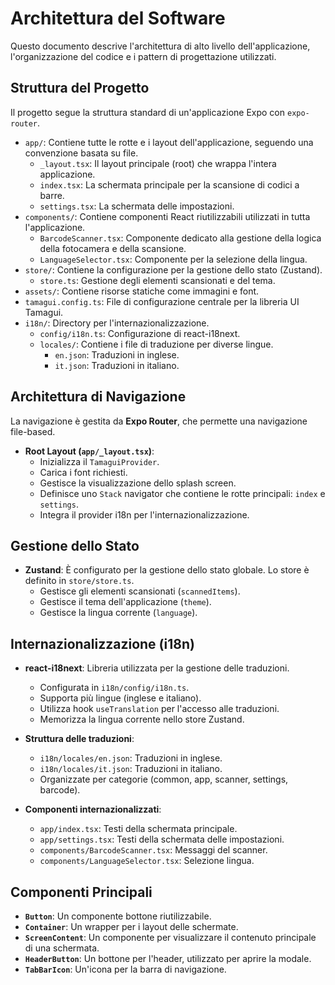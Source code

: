 # Architettura del Software

Questo documento descrive l'architettura di alto livello dell'applicazione, l'organizzazione del codice e i pattern di progettazione utilizzati.

## Struttura del Progetto

Il progetto segue la struttura standard di un'applicazione Expo con `expo-router`.

-   `app/`: Contiene tutte le rotte e i layout dell'applicazione, seguendo una convenzione basata su file.
    -   `_layout.tsx`: Il layout principale (root) che wrappa l'intera applicazione.
    -   `index.tsx`: La schermata principale per la scansione di codici a barre.
    -   `settings.tsx`: La schermata delle impostazioni.
-   `components/`: Contiene componenti React riutilizzabili utilizzati in tutta l'applicazione.
    -   `BarcodeScanner.tsx`: Componente dedicato alla gestione della logica della fotocamera e della scansione.
    -   `LanguageSelector.tsx`: Componente per la selezione della lingua.
-   `store/`: Contiene la configurazione per la gestione dello stato (Zustand).
    -   `store.ts`: Gestione degli elementi scansionati e del tema.
-   `assets/`: Contiene risorse statiche come immagini e font.
-   `tamagui.config.ts`: File di configurazione centrale per la libreria UI Tamagui.
-   `i18n/`: Directory per l'internazionalizzazione.
    -   `config/i18n.ts`: Configurazione di react-i18next.
    -   `locales/`: Contiene i file di traduzione per diverse lingue.
        -   `en.json`: Traduzioni in inglese.
        -   `it.json`: Traduzioni in italiano.

## Architettura di Navigazione

La navigazione è gestita da **Expo Router**, che permette una navigazione file-based.

-   **Root Layout (`app/_layout.tsx`)**:
    -   Inizializza il `TamaguiProvider`.
    -   Carica i font richiesti.
    -   Gestisce la visualizzazione dello splash screen.
    -   Definisce uno `Stack` navigator che contiene le rotte principali: `index` e `settings`.
    -   Integra il provider i18n per l'internazionalizzazione.

## Gestione dello Stato

-   **Zustand**: È configurato per la gestione dello stato globale. Lo store è definito in `store/store.ts`.
    -   Gestisce gli elementi scansionati (`scannedItems`).
    -   Gestisce il tema dell'applicazione (`theme`).
    -   Gestisce la lingua corrente (`language`).

## Internazionalizzazione (i18n)

-   **react-i18next**: Libreria utilizzata per la gestione delle traduzioni.
    -   Configurata in `i18n/config/i18n.ts`.
    -   Supporta più lingue (inglese e italiano).
    -   Utilizza hook `useTranslation` per l'accesso alle traduzioni.
    -   Memorizza la lingua corrente nello store Zustand.

-   **Struttura delle traduzioni**:
    -   `i18n/locales/en.json`: Traduzioni in inglese.
    -   `i18n/locales/it.json`: Traduzioni in italiano.
    -   Organizzate per categorie (common, app, scanner, settings, barcode).

-   **Componenti internazionalizzati**:
    -   `app/index.tsx`: Testi della schermata principale.
    -   `app/settings.tsx`: Testi della schermata delle impostazioni.
    -   `components/BarcodeScanner.tsx`: Messaggi del scanner.
    -   `components/LanguageSelector.tsx`: Selezione lingua.

## Componenti Principali

-   **`Button`**: Un componente bottone riutilizzabile.
-   **`Container`**: Un wrapper per i layout delle schermate.
-   **`ScreenContent`**: Un componente per visualizzare il contenuto principale di una schermata.
-   **`HeaderButton`**: Un bottone per l'header, utilizzato per aprire la modale.
-   **`TabBarIcon`**: Un'icona per la barra di navigazione.